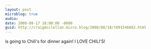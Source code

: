 ```yaml
---
layout: post
microblog: true
audio: 
date: 2008-08-17 18:00:00 -0600
guid: http://craigmcclellan.micro.blog/2008/08/18/t891546882.html
---
```

is going to Chili's for dinner again!  I LOVE CHILI'S!
